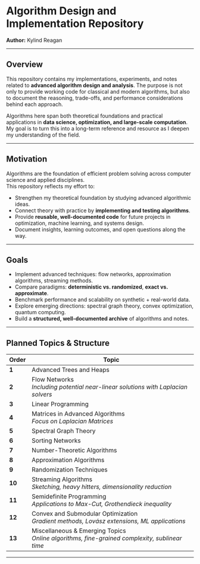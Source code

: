 # Algorithm Design and Implementation Repository

**Author:** Kylind Reagan

---

## Overview
This repository contains my implementations, experiments, and notes related to **advanced algorithm design and analysis**. The purpose is not only to provide working code for classical and modern algorithms, but also to document the reasoning, trade-offs, and performance considerations behind each approach.  

Algorithms here span both theoretical foundations and practical applications in **data science, optimization, and large-scale computation**. My goal is to turn this into a long-term reference and resource as I deepen my understanding of the field.  

---

## Motivation
Algorithms are the foundation of efficient problem solving across computer science and applied disciplines.  
This repository reflects my effort to:

- Strengthen my theoretical foundation by studying advanced algorithmic ideas.  
- Connect theory with practice by **implementing and testing algorithms**.  
- Provide **reusable, well-documented code** for future projects in optimization, machine learning, and systems design.  
- Document insights, learning outcomes, and open questions along the way.  

---

## Goals
- Implement advanced techniques: flow networks, approximation algorithms, streaming methods.  
- Compare paradigms: **deterministic vs. randomized**, **exact vs. approximate**.  
- Benchmark performance and scalability on synthetic + real-world data.  
- Explore emerging directions: spectral graph theory, convex optimization, quantum computing.  
- Build a **structured, well-documented archive** of algorithms and notes.  

---

## Planned Topics & Structure

| Order  | Topic |
|-------|-------|
| **1** | Advanced Trees and Heaps |
| **2** | Flow Networks <br/> _Including potential near-linear solutions with Laplacian solvers_ |
| **3** | Linear Programming |
| **4** | Matrices in Advanced Algorithms <br/> _Focus on Laplacian Matrices_ |
| **5** | Spectral Graph Theory |
| **6** | Sorting Networks |
| **7** | Number-Theoretic Algorithms |
| **8** | Approximation Algorithms |
| **9** | Randomization Techniques |
| **10** | Streaming Algorithms <br/> _Sketching, heavy hitters, dimensionality reduction_ |
| **11** | Semidefinite Programming <br/> _Applications to Max-Cut, Grothendieck inequality_ |
| **12** | Convex and Submodular Optimization <br/> _Gradient methods, Lovász extensions, ML applications_ |
| **13** | Miscellaneous & Emerging Topics <br/> _Online algorithms, fine-grained complexity, sublinear time_ |

---